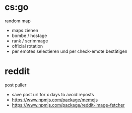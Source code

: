 # cs:go

random map
- maps ziehen
- bombe / hostage
- rank / scrimmage
- official rotation
- per emotes selectieren und per check-emote bestätigen


# reddit 

post puller
- save post url for x days to avoid reposts
- https://www.npmjs.com/package/memejs
- https://www.npmjs.com/package/reddit-image-fetcher
